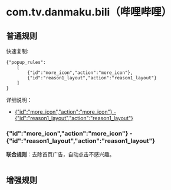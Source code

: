 # com.tv.danmaku.bili（哔哩哔哩）

## 普通规则

快速复制:
```
{"popup_rules":
    [
        {"id":"more_icon","action":"more_icon"},
        {"id":"reason1_layout","action":"reason1_layout"}
    ]
}
```
详细说明：
- [{"id":"more_icon","action":"more_icon"} - {"id":"reason1_layout","action":"reason1_layout"}](#idmore_iconactionmore_icon---idreason1_layoutactionreason1_layout)

### {"id":"more_icon","action":"more_icon"} - {"id":"reason1_layout","action":"reason1_layout"}
**联合规则**：去除首页广告，自动点击不感兴趣。

![]()

## 增强规则
